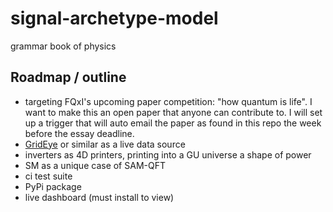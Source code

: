 # signal-archetype-model
grammar book of physics

## Roadmap / outline
- targeting FQxI's upcoming paper competition: "how quantum is life". I want to make this an open paper that anyone can contribute to. I will set up a trigger that will auto email the paper as found in this repo the week before the essay deadline.
- [GridEye](https://fnetpublic.utk.edu/) or similar as a live data source
- inverters as 4D printers, printing into a GU universe a shape of power
- SM as a unique case of SAM-QFT
- ci test suite
- PyPi package
- live dashboard (must install to view)
